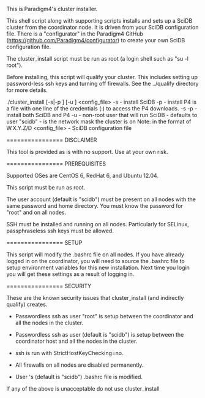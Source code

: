 This is Paradigm4's cluster installer.

This shell script along with supporting scripts installs and sets up a SciDB cluster from the coordinator node.
It is driven from your SciDB configuration file.
There is a "configurator" in the Paradigm4 GitHub (https://github.com/Paradigm4/configurator)
to create your own SciDB configuration file.

The cluster_install script must be run as root (a login shell such as "su -l root").

Before installing, this script will qualify your cluster.
This includes setting up password-less ssh keys and turning off firewalls.
See the ../qualify directory for more details.

./cluster_install [-s|-p <credentials>] [-u <username>] <network> <config_file>
  -s         - install SciDB
  -p <credentials>
             - install P4
               <credentials> is a file with one line of the credentials (<username>:<password>) to access the P4 downloads.
  -s -p <credentials>
             - install both SciDB and P4
  -u <username>
             - non-root user that will run SciDB
             - defaults to user "scidb"
  <network>
             - is the network mask the cluster is on
  	       Note: in the format of W.X.Y.Z/D
  <config_file>
             - SciDB configuration file

================
DISCLAIMER

This tool is provided as is with no support.
Use at your own risk.

================
PREREQUISITES

Supported OSes are CentOS 6, RedHat 6, and Ubuntu 12.04.

This script must be run as root.

The user account <username> (default is "scidb") must be present on all nodes with the same password and home directory.
You must know the password for "root" and <username> on all nodes.

SSH must be installed and running on all nodes.
Particularly for SELinux, passphraseless ssh keys must be allowed.

================
SETUP

This script will modify the .bashrc file on all nodes.
If you have already logged in on the coordinator, you will need to source the .bashrc file to setup environment variables for this new installation.
Next time you login you will get these settings as a result of logging in.

================
SECURITY

These are the known security issues that cluster_install (and indirectly qualify) creates.

* Passwordless ssh as user "root" is setup between the coordinator and all the nodes in the cluster.

* Passwordless ssh as user <username> (default is "scidb") is setup between the coordinator host and all the nodes in the cluster.

* ssh is run with StrictHostKeyChecking=no.

* All firewalls on all nodes are disabled permanently.

* User <username>'s (default is "scidb") .bashrc file is modified.

If any of the above is unacceptable do not use cluster_install
